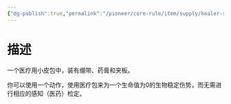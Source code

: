 ```yaml
---
{"dg-publish":true,"permalink":"/pioneer/core-rule/item/supply/healer-s-kit/","dgPassFrontmatter":true}
---
```


# 描述
一个医疗用小皮包中，装有绷带、药膏和夹板。

你可以使用一个动作，使用医疗包来为一个生命值为0的生物稳定伤势，而无需进行相应的感知（医药）检定。